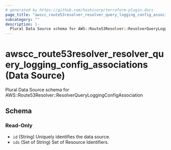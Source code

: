 ```yaml
---
# generated by https://github.com/hashicorp/terraform-plugin-docs
page_title: "awscc_route53resolver_resolver_query_logging_config_associations Data Source - terraform-provider-awscc"
subcategory: ""
description: |-
  Plural Data Source schema for AWS::Route53Resolver::ResolverQueryLoggingConfigAssociation
---
```


# awscc_route53resolver_resolver_query_logging_config_associations (Data Source)

Plural Data Source schema for AWS::Route53Resolver::ResolverQueryLoggingConfigAssociation



<!-- schema generated by tfplugindocs -->
## Schema

### Read-Only

- `id` (String) Uniquely identifies the data source.
- `ids` (Set of String) Set of Resource Identifiers.


